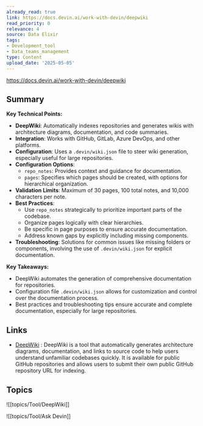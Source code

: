```yaml
---
already_read: true
link: https://docs.devin.ai/work-with-devin/deepwiki
read_priority: 0
relevance: 4
source: Data Elixir
tags:
- Development_tool
- Data_teams_management
type: Content
upload_date: '2025-05-05'
---
```


https://docs.devin.ai/work-with-devin/deepwiki
## Summary

**Key Technical Points:**

- **DeepWiki**: Automatically indexes repositories and generates wikis with architecture diagrams, documentation, and code summaries.
- **Integration**: Works with GitHub, GitLab, Azure DevOps, and other platforms.
- **Configuration**: Uses a `.devin/wiki.json` file to steer wiki generation, especially useful for large repositories.
- **Configuration Options**:
  - `repo_notes`: Provides context and guidance for documentation.
  - `pages`: Specifies which pages should be created, with options for hierarchical organization.
- **Validation Limits**: Maximum of 30 pages, 100 total notes, and 10,000 characters per note.
- **Best Practices**:
  - Use `repo_notes` strategically to prioritize important parts of the codebase.
  - Organize pages logically with clear hierarchies.
  - Be specific in page purposes to ensure accurate documentation.
  - Address known gaps by explicitly including missing components.
- **Troubleshooting**: Solutions for common issues like missing folders or components, involving the use of `.devin/wiki.json` for explicit documentation.

**Key Takeaways:**

- DeepWiki automates the generation of comprehensive documentation for repositories.
- Configuration file `.devin/wiki.json` allows for customization and control over the documentation process.
- Best practices and troubleshooting tips ensure accurate and complete documentation, especially for large repositories.
## Links

- [DeepWiki](https://deepwiki.com/) : DeepWiki is a tool that automatically generates architecture diagrams, documentation, and links to source code to help users understand unfamiliar codebases quickly. It is available for public GitHub repositories and allows users to submit their own public GitHub repository URL for indexing.

## Topics

![[topics/Tool/DeepWiki]]

![[topics/Tool/Ask Devin]]